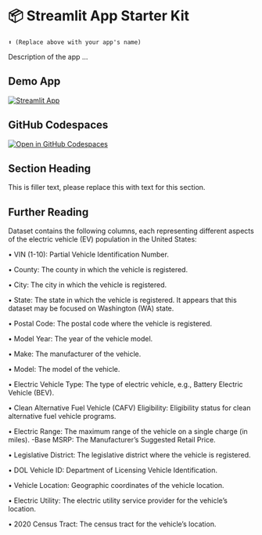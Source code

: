 # 📦 Streamlit App Starter Kit 
```
⬆️ (Replace above with your app's name)
```

Description of the app ...

## Demo App

[![Streamlit App](https://static.streamlit.io/badges/streamlit_badge_black_white.svg)](https://app-starter-kit.streamlit.app/)

## GitHub Codespaces

[![Open in GitHub Codespaces](https://github.com/codespaces/badge.svg)](https://codespaces.new/streamlit/app-starter-kit?quickstart=1)

## Section Heading

This is filler text, please replace this with text for this section.

## Further Reading

Dataset contains the following columns, each representing different aspects of the electric vehicle (EV) population in the United States:

•	VIN (1-10): Partial Vehicle Identification Number.

•	County: The county in which the vehicle is registered.

•	City: The city in which the vehicle is registered.

•	State: The state in which the vehicle is registered. It appears that this dataset may be focused on Washington (WA) state.

•	Postal Code: The postal code where the vehicle is registered.

•	Model Year: The year of the vehicle model.

•	Make: The manufacturer of the vehicle.

•	Model: The model of the vehicle.

•	Electric Vehicle Type: The type of electric vehicle, e.g., Battery Electric Vehicle (BEV).

•	Clean Alternative Fuel Vehicle (CAFV) Eligibility: Eligibility status for clean alternative fuel vehicle programs.

•	Electric Range: The maximum range of the vehicle on a single charge (in miles). -Base MSRP: The Manufacturer’s Suggested Retail Price.

•	Legislative District: The legislative district where the vehicle is registered.

•	DOL Vehicle ID: Department of Licensing Vehicle Identification.

•	Vehicle Location: Geographic coordinates of the vehicle location.

•	Electric Utility: The electric utility service provider for the vehicle’s location.

•	2020 Census Tract: The census tract for the vehicle’s location.
